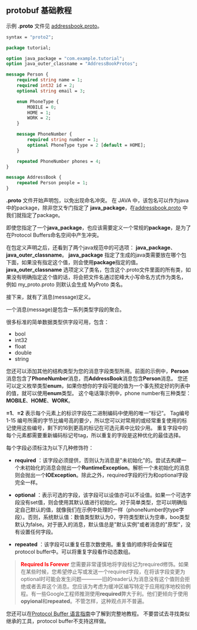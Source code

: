 ## protobuf 基础教程

示例 **.proto** 文件见 [addressbook.proto](Protobuf/ProtobufTutorial/addressbook.proto)。

```proto
syntax = "proto2";

package tutorial;

option java_package = "com.example.tutorial";
option java_outer_classname = "AddressBookProtos";

message Person {
    required string name = 1;
    required int32 id = 2;
    optional string email = 3;

    enum PhoneType {
        MOBILE = 0;
        HOME = 1;
        WORK = 2;
    }

    message PhoneNumber {
        required string number = 1;
        optional PhoneType type = 2 [default = HOME];
    }

    repeated PhoneNumber phones = 4;
}

message AddressBook {
    repeated Person people = 1;
}
```

**.proto** 文件开始声明包，以免出现命名冲突。
在 JAVA 中，该包名可以作为java中的package，除非您又专门指定了 **java_package**，在[addressbook.proto](Protobuf/ProtobufTutorial/addressbook.proto) 中我们就指定了package。

即使您指定了一个**java_package**，也应该需要定义一个常规的**package**，是为了在Protocol Buffers命名空间中产生冲突。

在包定义声明之后，还看到了两个java规范中的可选项： **java_package**、**java_outer_classname**。
**java_package** 指定了生成的java类需要放在哪个包下面，如果没有指定这个值，则会使用**package**指定的值。
**java_outer_classname** 选项定义了类名，包含这个.proto文件里面的所有类，如果没有明确指定这个值的话，将会把文件名通过驼峰大小写命名方式作为类名，
例如 my_proto.proto 则默认会生成 MyProto 类名。

接下来，就有了消息(message)定义。

一个消息(message)是包含一系列类型字段的聚合。

很多标准的简单数据类型供字段可用，包含：

- bool
- int32
- float
- double
- string

您还可以添加其他的结构类型为您的消息字段类型所用。前面的示例中，**Person** 消息包含了**PhoneNumber**消息，而**AddressBook**消息包含**Person**消息。
您还可以定义枚举类型**enum**，如果你想你的字段可能的值为一个事先预定好的列表中的值，就可以使用**enum**类型。
这个电话簿示例中，phone number有三种类型： **MOBILE**、**HOME**、**WORK**。

**=1**、**=2** 表示每个元素上的标识字段在二进制编码中使用的唯一“标记”。
Tag编号 1-15 编号所需的字节比编号高的要少，所以您可以对常用的或经常重复使用的标记使用这些编号，剩下的16到更高的标记在可选元素中比较少用。
重复字段中的每个元素都需要重新编码标记号tag，所以重复的字段是这种优化的最佳选择。

每个字段必须标注为以下几种修饰符：

- **required** ：该字段必须提供，否则认为消息是"未初始化"的。尝试去构建一个未初始化的消息会抛出一个**RuntimeException**。解析一个未初始化的消息则会抛出一个**IOException**。除此之外，required字段的行为和optional字段完全一样。

- **optional** ：表示可选的字段，该字段可以设值亦可以不设值。如果一个可选字段没有set值，则会使用其默认值进行初始化。对于简单类型，您可以明确指定自己默认的值，就像我们在示例中处理的一样（phoneNumber的type字段）。否则，系统默认值：数值类型默认为0，字符类型默认为空串，boo类型默认为false。对于嵌入的消息，默认值总是"默认实例"或者消息的"原型"，没有设置任何字段。

- **repeated** ：该字段可以重复任意次数使用。重复值的顺序将会保留在protocol buffer中。可以将重复字段看作动态数组。

><font color=red>**Required Is Forever**</font> 您需要非常谨慎地将字段标记为required修饰。如果在某些时候，您希望停止写或发送一个required字段，在将该字段变更为optional时可能会发生问题————旧的reader认为消息没有这个值则会拒绝或者丢弃这个消息。您应该为考虑为缓冲区编写特定于应用程序地校验例程。有一些Google工程师推测使用**required**弊大于利。他们更倾向于使用**opyional**和**repeated**。不管怎样，这种观点并不普遍。

您还可以在[Protocol Buffer 语言指南](https://developers.google.com/protocol-buffers/docs/proto)中了解到完整地教程。
不要尝试去寻找类似继承的工具，protocol buffer不支持这样做。



























